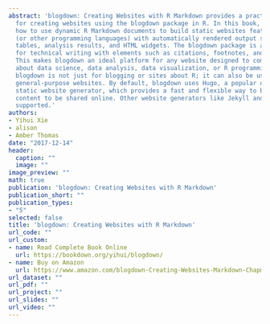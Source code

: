 ```yaml
---
abstract: 'blogdown: Creating Websites with R Markdown provides a practical guide
  for creating websites using the blogdown package in R. In this book, we show you
  how to use dynamic R Markdown documents to build static websites featuring R code
  (or other programming languages) with automatically rendered output such as graphics,
  tables, analysis results, and HTML widgets. The blogdown package is also suitable
  for technical writing with elements such as citations, footnotes, and LaTeX math.
  This makes blogdown an ideal platform for any website designed to communicate information
  about data science, data analysis, data visualization, or R programming. Note that
  blogdown is not just for blogging or sites about R; it can also be used to create
  general-purpose websites. By default, blogdown uses Hugo, a popular open-source
  static website generator, which provides a fast and flexible way to build your site
  content to be shared online. Other website generators like Jekyll and Hexo are also
  supported.'
authors:
- Yihui Xie
- alison
- Amber Thomas
date: "2017-12-14"
header:
  caption: ""
  image: ""
image_preview: ""
math: true
publication: 'blogdown: Creating Websites with R Markdown'
publication_short: ""
publication_types:
- "5"
selected: false
title: 'blogdown: Creating Websites with R Markdown'
url_code: ""
url_custom:
- name: Read Complete Book Online
  url: https://bookdown.org/yihui/blogdown/
- name: Buy on Amazon
  url: https://www.amazon.com/blogdown-Creating-Websites-Markdown-Chapman/dp/0815363729
url_dataset: ""
url_pdf: ""
url_project: ""
url_slides: ""
url_video: ""
---
```

